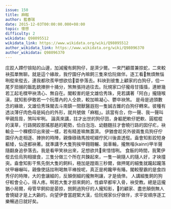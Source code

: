 ```yaml
---
issue: 150
title: 麻糍
author: 藍春瑞
date: 2015-12-03T00:00:00.000+08:00
topic: 懷想
difficulty: 2
wikidata: Q98095512
wikidata_link: https://www.wikidata.org/wiki/Q98095512
author_wikidata_link: https://www.wikidata.org/wiki/Q98096370
author_wikidata: Q98096370
---
```

庄跤人蹛佇揜貼的山邊，加減攏有飼狗仔，是濟少爾。一來鬥顧厝兼掠蛇，二來較袂孤單無聊。就是這个緣故，我佇園仔內嘛飼三隻來佮阮做伴。逐工看𪜶無煩無惱咧傱來傱去，連我都欣羨甲想欲佮𪜶耍參落去。料袂到彼隻上顧家的白狗仔，佮一尾歹扭搦的飯匙銃捙拚十捅分，煞無張持過往去。阮規家口仔攏毋甘搐搐，連紲幾若工起毛䆀甲袂清心、無自在。閣較害的是文雄佮秀珠，見若講著「阿白」攏隨喉滇，就知影伊敢若一个阮厝內的人仝款，較加嘛凝心、鬱卒袂煞。
是毋是過頭數念的緣故，文雄佮秀珠閣去斗南鎮一間獸醫遐抱一隻誠古錐的白狗仔轉來。彼種有透淡薄仔肉色毋是純白的外形，就共號做「麻糍」。該當有合，你一聲、我一聲叫甲親戽戽，煞叫牢咧。
論真來講，拄才出世的狗仔囝，身軀肥軟仔肥軟、圓棍棍的漢草，行路開跤那搖那趒的範勢，佮白泡泡、幼麵麵拄才會曉行路的囡仔疕，袂輸仝一个粿模印出來彼一樣，若有精差嘛無蓋濟。
伊猶會趁另外彼兩隻烏狗仔佇園仔內走相逐、捙拚的時陣，親像碌硞馬按呢綴佇尻川後直透傱。盍會知影跤短身軀矮，仙逐都袂著。就準講予大隻狗挨甲翱翱輾、拋車輪，攏無喈(kainn)甲半聲隨翻身追參落去。我是看甲笑袂出來，足想欲共𢯾來惜惜咧。
食飯的時間，我驚伊傱去佮烏狗相搶食，三隻分做三个所在共鍊起來，一隻一碗隨人的隨人好，才袂撞突。盍會知影干焦先倒大隻的飼料，極加是蹚兩三秒爾，做押尾的細隻就躘起躘落吠甲嚇嚇叫，親像使話拄咧喝無平棒按呢，真正是枵饞甲有賰。閣較壓霸的是食四秀仔的時陣，大的會讓細的，反顛倒細的攏無咧讓，才是僥倖。
人講細隻飼的狗仔較會仝心，得人疼。啊若大隻才掠來飼的，性癖早都牢入骨，袂受教。總是這攏猶小局爾，毋管早飼抑是晏掠，捌飼過狗仔的人攏知影，𪜶的顧家、盡忠顛倒無人會憢疑才是上大齣的。向望伊會當趕緊大漢，佮阮規家伙仔做伴，求平安順序逐工樂暢過日就好矣。